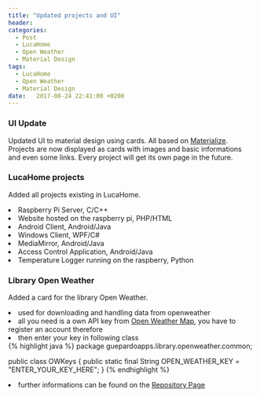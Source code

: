 ```yaml
---
title: "Updated projects and UI"
header:
categories:
  - Post
  - LucaHome
  - Open Weather
  - Material Design
tags:
  - LucaHome
  - Open Weather
  - Material Design
date:   2017-08-24 22:41:00 +0200
---
```


### UI Update
Updated UI to material design using cards. All based on [Materialize](http://materializecss.com/).
Projects are now displayed as cards with images and basic informations and even some links.
Every project will get its own page in the future.

### LucaHome projects
Added all projects existing in LucaHome.
<li>Raspberry Pi Server, C/C++</li>
<li>Website hosted on the raspberry pi, PHP/HTML</li>
<li>Android Client, Android/Java</li>
<li>Windows Client, WPF/C#</li>
<li>MediaMirror, Android/Java</li>
<li>Access Control Application, Android/Java</li>
<li>Temperature Logger running on the raspberry, Python</li>

### Library Open Weather
Added a card for the library Open Weather.
<li>used for downloading and handling data from openweather</li>
<li>all you need is a own API key from <a target="_blank" href="http://www.openweathermap.org/">Open Weather Map</a>, you have to register an account therefore</li>
<li>then enter your key in following class</li>
{% highlight java %}
package guepardoapps.library.openweather.common;

public class OWKeys {
public static final String OPEN_WEATHER_KEY = "ENTER_YOUR_KEY_HERE";
}
{% endhighlight %}
<li>further informations can be found on the <a target="_blank" href="https://github.com/GuepardoApps/library_OpenWeather">Repository Page</a></li>
